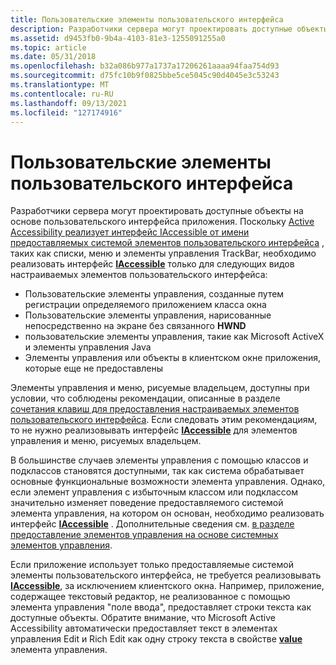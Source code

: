 ```yaml
---
title: Пользовательские элементы пользовательского интерфейса
description: Разработчики сервера могут проектировать доступные объекты на основе пользовательского интерфейса приложения.
ms.assetid: d9453fb0-9b4a-4103-81e3-1255091255a0
ms.topic: article
ms.date: 05/31/2018
ms.openlocfilehash: b32a086b977a1737a17206261aaaa94faa754d93
ms.sourcegitcommit: d75fc10b9f0825bbe5ce5045c90d4045e3c53243
ms.translationtype: MT
ms.contentlocale: ru-RU
ms.lasthandoff: 09/13/2021
ms.locfileid: "127174916"
---
```

# <a name="custom-user-interface-elements"></a>Пользовательские элементы пользовательского интерфейса

Разработчики сервера могут проектировать доступные объекты на основе пользовательского интерфейса приложения. Поскольку [Active Accessibility реализует интерфейс IAccessible от имени предоставляемых системой элементов пользовательского интерфейса](appendix-a--supported-user-interface-elements-reference.md) , таких как списки, меню и элементы управления TrackBar, необходимо реализовать интерфейс [**IAccessible**](/windows/desktop/api/oleacc/nn-oleacc-iaccessible) только для следующих видов настраиваемых элементов пользовательского интерфейса:

-   Пользовательские элементы управления, созданные путем регистрации определяемого приложением класса окна
-   Пользовательские элементы управления, нарисованные непосредственно на экране без связанного **HWND**
-   пользовательские элементы управления, такие как Microsoft ActiveX и элементы управления Java
-   Элементы управления или объекты в клиентском окне приложения, которые еще не предоставлены

Элементы управления и меню, рисуемые владельцем, доступны при условии, что соблюдены рекомендации, описанные в разделе [сочетания клавиш для предоставления настраиваемых элементов пользовательского интерфейса](shortcuts-for-exposing-custom-user-interface-elements.md). Если следовать этим рекомендациям, то не нужно реализовывать интерфейс [**IAccessible**](/windows/desktop/api/oleacc/nn-oleacc-iaccessible) для элементов управления и меню, рисуемых владельцем.

В большинстве случаев элементы управления с помощью классов и подклассов становятся доступными, так как система обрабатывает основные функциональные возможности элемента управления. Однако, если элемент управления с избыточным классом или подклассом значительно изменяет поведение предоставляемого системой элемента управления, на котором он основан, необходимо реализовать интерфейс [**IAccessible**](/windows/desktop/api/oleacc/nn-oleacc-iaccessible) . Дополнительные сведения см. [в разделе предоставление элементов управления на основе системных элементов управления](exposing-controls-based-on-system-controls.md).

Если приложение использует только предоставляемые системой элементы пользовательского интерфейса, не требуется реализовывать [**IAccessible**](/windows/desktop/api/oleacc/nn-oleacc-iaccessible), за исключением клиентского окна. Например, приложение, содержащее текстовый редактор, не реализованное с помощью элемента управления "поле ввода", предоставляет строки текста как доступные объекты. Обратите внимание, что Microsoft Active Accessibility автоматически предоставляет текст в элементах управления Edit и Rich Edit как одну строку текста в свойстве [**value**](value-property.md) элемента управления.

 

 




